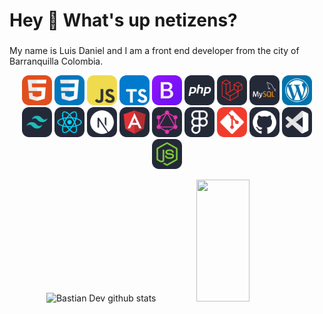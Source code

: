 <h1 align="left">Hey 🤖 What's up netizens?</h1>

###

<p align="left">My name is Luis Daniel and I am a front end developer from the city of Barranquilla Colombia.</p>

<p align="center">
<img src="https://github.com/tandpfun/skill-icons/blob/main/icons/HTML.svg" width="48" title="HTML"> 
<img src="https://github.com/tandpfun/skill-icons/blob/main/icons/CSS.svg" width="48" title="CSS">   
<img src="https://github.com/tandpfun/skill-icons/blob/main/icons/JavaScript.svg" width="48"  title="Javascript">   
<img src="https://github.com/tandpfun/skill-icons/blob/main/icons/TypeScript.svg" width="48" title="TypeScript">    
<img src="https://github.com/tandpfun/skill-icons/blob/main/icons/Bootstrap.svg" width="48"> 
<img src="https://github.com/tandpfun/skill-icons/blob/main/icons/PHP-Dark.svg" width="48" title="PHP">   
<img src="https://github.com/tandpfun/skill-icons/blob/main/icons/Laravel-Dark.svg" width="48" title="Laravel">     
<img src="https://github.com/tandpfun/skill-icons/blob/main/icons/MySQL-Dark.svg" width="48" title="MySQL">     
<img src="https://github.com/tandpfun/skill-icons/blob/main/icons/Wordpress.svg" width="48" title="Wordpress">     
<img src="https://github.com/tandpfun/skill-icons/blob/main/icons/TailwindCSS-Dark.svg" width="48" title="TailWindCss">   
<img src="https://github.com/tandpfun/skill-icons/blob/main/icons/React-Dark.svg" width="48" title="React.Js"> 
<img src="https://github.com/tandpfun/skill-icons/blob/main/icons/NextJS-Dark.svg" width="48" title="NextJs">   
<img src="https://github.com/tandpfun/skill-icons/blob/main/icons/Angular-Dark.svg" width="48" title="Angular">   
<img src="https://github.com/tandpfun/skill-icons/blob/main/icons/GraphQL-Dark.svg" width="48" title="GraphQL">   
<img src="https://github.com/tandpfun/skill-icons/blob/main/icons/Figma-Dark.svg" width="48" title="Figma">   
<img src="https://github.com/tandpfun/skill-icons/blob/main/icons/Git.svg" width="48" title="Git">  
<img src="https://github.com/tandpfun/skill-icons/blob/main/icons/Github-Dark.svg" width="48" title="Github">   
<img src="https://github.com/tandpfun/skill-icons/blob/main/icons/VSCode-Dark.svg" width="48" title="Vscode">   



<img src="https://github.com/tandpfun/skill-icons/blob/main/icons/NodeJS-Dark.svg" width="48" title="NodeJs">   
<p/>

<div align="center">  
  <img width="49%" height="195px" src="https://github-readme-stats.vercel.app/api?username=Luis-Esquivia&show_icons=true&count_private=true&hide_border=true&title_color=02D9F7FF&icon_color=02D9F7FF&text_color=c9d1d9&bg_color=0d1117" alt="Bastian Dev github stats" /> 
  
  <img width="41%" height="195px" src="https://github-readme-stats.vercel.app/api/top-langs/?username=Luis-Esquivia&layout=compact&hide_border=true&title_color=02D9F7FF&text_color=02D9F7FF&bg_color=0d1117" />
</div> 
